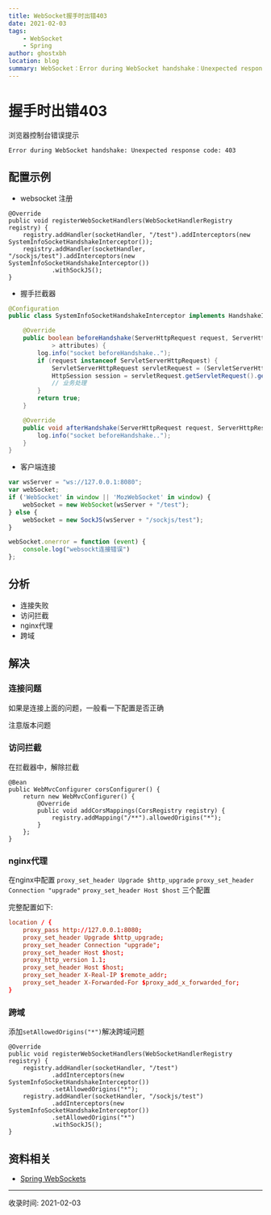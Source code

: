 ```yaml
---
title: WebSocket握手时出错403
date: 2021-02-03
tags:
    - WebSocket
    - Spring
author: ghostxbh
location: blog
summary: WebSocket：Error during WebSocket handshake：Unexpected response code:：403。
---
```

# 握手时出错403
浏览器控制台错误提示
```
Error during WebSocket handshake: Unexpected response code: 403
```
## 配置示例
- websocket 注册
```
@Override
public void registerWebSocketHandlers(WebSocketHandlerRegistry registry) {
    registry.addHandler(socketHandler, "/test").addInterceptors(new SystemInfoSocketHandshakeInterceptor());
    registry.addHandler(socketHandler, "/sockjs/test").addInterceptors(new SystemInfoSocketHandshakeInterceptor())
            .withSockJS();
}
```

- 握手拦截器
```java
@Configuration
public class SystemInfoSocketHandshakeInterceptor implements HandshakeInterceptor {

    @Override
    public boolean beforeHandshake(ServerHttpRequest request, ServerHttpResponse response, WebSocketHandler wsHandler, Map<String, Object
            > attributes) {
        log.info("socket beforeHandshake..");
        if (request instanceof ServletServerHttpRequest) {
            ServletServerHttpRequest servletRequest = (ServletServerHttpRequest) request;
            HttpSession session = servletRequest.getServletRequest().getSession(false);
            // 业务处理
        }
        return true;
    }

    @Override
    public void afterHandshake(ServerHttpRequest request, ServerHttpResponse response, WebSocketHandler wsHandler, Exception exception) {
        log.info("socket beforeHandshake..");
    }
}
```
- 客户端连接
```js
var wsServer = "ws://127.0.0.1:8080";
var webSocket;
if ('WebSocket' in window || 'MozWebSocket' in window) {
    webSocket = new WebSocket(wsServer + "/test");
} else {
    webSocket = new SockJS(wsServer + "/sockjs/test");
}

webSocket.onerror = function (event) {
    console.log("websockt连接错误")
};
```

## 分析
- 连接失败
- 访问拦截
- nginx代理
- 跨域

## 解决

### 连接问题
如果是连接上面的问题，一般看一下配置是否正确

注意版本问题

### 访问拦截
在拦截器中，解除拦截
```
@Bean
public WebMvcConfigurer corsConfigurer() {
    return new WebMvcConfigurer() {
        @Override
        public void addCorsMappings(CorsRegistry registry) {
            registry.addMapping("/**").allowedOrigins("*");
        }
    };
}
```

### nginx代理
在nginx中配置
`proxy_set_header Upgrade $http_upgrade` 
`proxy_set_header Connection "upgrade"`
`proxy_set_header Host $host`
三个配置

完整配置如下:
```conf
location / {
    proxy_pass http://127.0.0.1:8080;
    proxy_set_header Upgrade $http_upgrade;
    proxy_set_header Connection "upgrade";
    proxy_set_header Host $host;
    proxy_http_version 1.1;
    proxy_set_header Host $host;
    proxy_set_header X-Real-IP $remote_addr;
    proxy_set_header X-Forwarded-For $proxy_add_x_forwarded_for;
}
```

### 跨域
添加`setAllowedOrigins("*")`解决跨域问题
```
@Override
public void registerWebSocketHandlers(WebSocketHandlerRegistry registry) {
    registry.addHandler(socketHandler, "/test")
            .addInterceptors(new SystemInfoSocketHandshakeInterceptor())
            .setAllowedOrigins("*");
    registry.addHandler(socketHandler, "/sockjs/test")
            .addInterceptors(new SystemInfoSocketHandshakeInterceptor())
            .setAllowedOrigins("*")
            .withSockJS();
}
```

## 资料相关
- [Spring WebSockets](https://docs.spring.io/spring-framework/docs/current/reference/html/web.html#websocket)

---
收录时间: 2021-02-03

<Vssue :title="$title" />